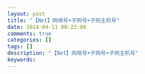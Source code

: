 ```yaml
---
layout: post
title: "【Net】网络号+子网号+子网主机号"
date: 2014-04-11 00:23:00 
comments: true
categories: []
tags: []
description: "【Net】网络号+子网号+子网主机号"
keywords: 
---
```





